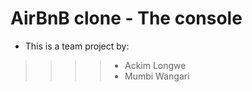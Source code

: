 # AirBnB clone - The console
* This is a team project by:
> > > > * Ackim Longwe
> > > > * Mumbi Wangari
